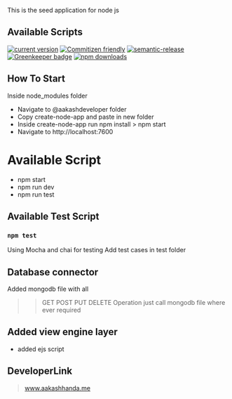 This is the seed application for node js

## Available Scripts
[![current version](https://img.shields.io/npm/v/create-node-app.svg)](https://www.npmjs.com/package/create-node-app)
[![Commitizen friendly](https://img.shields.io/badge/commitizen-friendly-brightgreen.svg)](http://commitizen.github.io/cz-cli/)
[![semantic-release](https://img.shields.io/badge/%20%20%F0%9F%93%A6%F0%9F%9A%80-semantic--release-e10079.svg)](https://github.com/semantic-release/semantic-release)
[![Greenkeeper badge](https://badges.greenkeeper.io/Aakashdeveloper/create-node-app.svg)](https://greenkeeper.io/)
[![npm downloads](https://img.shields.io/npm/dm/create-node-app.svg?style=flat-square)](https://www.npmjs.com/package/create-node-app)

## How To Start
Inside node_modules folder
* Navigate to @aakashdeveloper folder
* Copy create-node-app and paste in new folder
* Inside create-node-app run npm install > npm start
* Navigate to http://localhost:7600


# Available Script
* npm start
* npm run dev
* npm run test

## Available Test Script

### `npm test`
Using Mocha and chai for testing
Add test cases in test folder

## Database connector
Added mongodb file with all 
>> GET 
>> POST 
>> PUT 
>> DELETE
Operation just call mongodb file where ever required

## Added view engine layer
* added ejs script

## DeveloperLink
> www.aakashhanda.me
